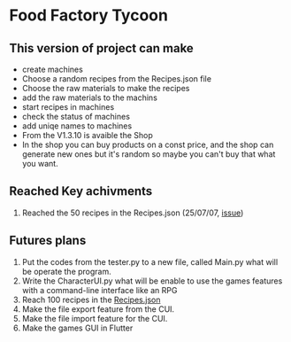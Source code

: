 # Food Factory Tycoon
## This version of project can make
- create machines
- Choose a random recipes from the Recipes.json file
- Choose the raw materials to make the recipes
- add the raw materials to the machins
- start recipes in machines
- check the status of machines
- add uniqe names to machines
- From the V1.3.10 is avaible the Shop
- In the shop you can buy products on a const price, and the shop can generate new ones but it's random so maybe you can't buy that what you want.
## Reached Key achivments
1. Reached the 50 recipes in the Recipes.json (25/07/07, [issue](https://github.com/lukacs-leon/Food-Factory-Tycoon/issues/1))
## Futures plans
1. Put the codes from the tester.py to a new file, called Main.py what will be operate the program.
2. Write the CharacterUI.py what will be enable to use the games features with a command-line interface like an RPG
3. Reach 100 recipes in the [Recipes.json](https://github.com/lukacs-leon/Food-Factory-Tycoon/blob/main/Recipes.json)
4. Make the file export feature from the CUI.
5. Make the file import feature for the CUI.
4. Make the games GUI in Flutter